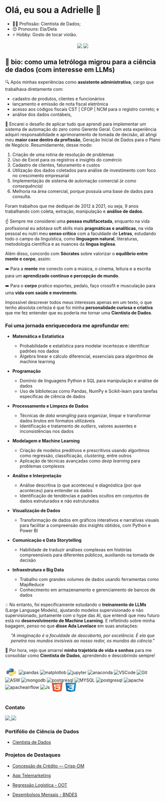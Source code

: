 # Olá, eu sou a Adrielle 👋

- 👩‍💻 Profissão: Cientista de Dados;
- 😊 Pronouns: Ela/Dela
- ⚡ Hobby: Gosto de tocar violão.



<div align="center">
  <img height="180em" src="https://github-readme-stats.vercel.app/api?username=adrielleClemente&show_icons=true&theme=dracula&include_all_commits=true&count_private=true"/>
    
  <img height="180em" src="https://github-readme-stats.vercel.app/api/top-langs/?username=adrielleClemente&layout=compact&langs_count=7&theme=dracula"/>
</div>

## 🌱 bio: como uma letróloga migrou para a ciência de dados (com interesse em LLMs)

🔍 Após minhas experiências como **assistente administrativa**, cargo que trabalhava diretamente com:

- cadastro de produtos, clientes e funcionários
- lançamento e emissão de nota fiscal eletrônica
- acesso aos códigos fiscais CST | CFOP | NCM para o registro correto; e
- análise dos dados contábeis,

🦾 Encarei o desafio de aplicar tudo que aprendi para implementar um sistema de automação do zero como Gerente Geral. Com esta experiência adquiri responsabilidade e aprimoramento de tomada de decisão, alí atingi meu **maior case dentro da profissão**, Geração Inicial de Dados para o Plano de Negócio. Resumidamente, desse modo:
1. Criação de uma rotina de resolução de problemas
2. Uso de Excel para os registros e insights do comércio
3. Cadastro de clientes, faturamento e custos
4. Utilização dos dados coletados para análise de investimento com foco no crescimento empresarial
5. Implementação de sistema de automação comercial
    _(e como consequência)_
6. Melhoria na área comercial, porque possuía uma base de dados para consulta.

Foram trabalhos que me dediquei de 2012 à 2021, ou seja, 9 anos trabalhando com coleta, extração, manipulação e **análise de dados**.

☝️ Sempre me considerei uma **pessoa multifacetada**, enquanto na vida profissional eu adotava soft skills mais **pragmáticas e analíticas**, na vida pessoal eu nutri meu **senso crítico** com a faculdade de **Letras**, estudando todo o campo da linguística, como **linguagem natural**, literaturas, metodologia científica e as nuances da **língua inglesa**.

Além disso, concordo com **Sócrates** sobre valorizar o **equilíbrio entre mente e corpo**, assim:

➡️ Para a **mente** me conecto com a música, o cinema, leitura e a escrita para um **aprendizado contínuo e percepção de mundo**.

➡️ Para o **corpo** pratico esportes, pedalo, faço crossfit e musculação para uma **vida com saúde e movimento**.

Impossível descrever todos meus interesses apenas em um texto, o que tenho absoluta certeza é que foi minha **personalidade curiosa e criativa** que me fez entender que eu poderia me tornar uma **Cientista de Dados**.

### Foi uma jornada enriquecedora me aprofundar em:
- **Matemática e Estatística**
  - Probabilidade e estatística para modelar incertezas e identificar padrões nos dados  
  - Álgebra linear e cálculo diferencial, essenciais para algoritmos de machine learning

- **Programação**
  - Domínio de linguagens Python e SQL para manipulação e análise de dados  
  - Uso de bibliotecas como Pandas, NumPy e Scikit-learn para tarefas específicas de ciência de dados

- **Processamento e Limpeza de Dados**
  - Técnicas de *data wrangling* para organizar, limpar e transformar dados brutos em formatos utilizáveis  
  - Identificação e tratamento de *outliers*, valores ausentes e inconsistências nos dados

- **Modelagem e Machine Learning**
  - Criação de modelos preditivos e prescritivos usando algoritmos como regressão, classificação, *clustering*, entre outros  
  - Aplicação de técnicas avançadas como *deep learning* para problemas complexos

- **Análise e Interpretação**
  - Análise descritiva (o que aconteceu) e diagnóstica (por que aconteceu) para entender os dados  
  - Identificação de tendências e padrões ocultos em conjuntos de dados estruturados e não estruturados

- **Visualização de Dados**
  - Transformação de dados em gráficos interativos e narrativas visuais para facilitar a compreensão dos insights obtidos, com Python e Power BI

- **Comunicação e Data Storytelling**
  - Habilidade de traduzir análises complexas em histórias compreensíveis para diferentes públicos, auxiliando na tomada de decisão

- **Infraestrutura e Big Data**
  - Trabalho com grandes volumes de dados usando ferramentas como MapReduce  
  - Conhecimento em armazenamento e gerenciamento de bancos de dados


💡 No entanto, foi especificamente estudando o **treinamento de LLMs** (Large Language Models), ajustando modelos supervisionado e não supervisionado, juntamente com o hype das AI, que entendi que meu futuro está no **desenvolvimento de Machine Learning**. E refletindo sobre minha bagagem, penso no que **disse Ada Lovelace** em suas anotações:

<p align="center">
  <em>"A imaginação é a faculdade de descoberta, por excelência. É ela que penetra nos mundos invisíveis ao nosso redor, os mundos da ciência."</em>
</p>


🚀 Por hora, vejo que amarrei **minha trajetória de vida e sonhos** para me consolidar como **Cientista de Dados**, aprendendo e descobrindo sempre!
  
<div style="display: inline_block"><br>
  <img align="center" alt="Python" height="30" width="40" src="https://raw.githubusercontent.com/devicons/devicon/master/icons/python/python-original.svg"/>
  <img align="center" alt="pandas" height="30" width="40" src="https://cdn.jsdelivr.net/gh/devicons/devicon@latest/icons/pandas/pandas-original-wordmark.svg" />
  <img align="center" alt="matplotlob" height="30" width="40" src="https://cdn.jsdelivr.net/gh/devicons/devicon@latest/icons/matplotlib/matplotlib-original.svg" />
  <img align="center" alt="jupyter" height="30" width="40" src="https://cdn.jsdelivr.net/gh/devicons/devicon@latest/icons/jupyter/jupyter-original-wordmark.svg" />
  <img align="center" alt="anaconda" height="30" width="40" src="https://cdn.jsdelivr.net/gh/devicons/devicon@latest/icons/anaconda/anaconda-original-wordmark.svg" />
  <img align="center" alt="VSCode" height="30" width="40" src="https://cdn.jsdelivr.net/gh/devicons/devicon/icons/vscode/vscode-original.svg" />
  <img align="center" alt="Git" height="30" width="40" src="https://cdn.jsdelivr.net/gh/devicons/devicon/icons/git/git-original.svg"/>
  <img align="center" alt="ASW" height="30" width="40" src="https://cdn.jsdelivr.net/gh/devicons/devicon@latest/icons/amazonwebservices/amazonwebservices-plain-wordmark.svg"/>
  <img align="center" alt="mongodb" height="30" width="40" src="https://cdn.jsdelivr.net/gh/devicons/devicon@latest/icons/mongodb/mongodb-original-wordmark.svg" />
  <img align="center" alt="postgresql" height="30" width="40" src="https://cdn.jsdelivr.net/gh/devicons/devicon@latest/icons/postgresql/postgresql-original.svg" />
  <img align="center" alt="MYSQL" height="30" width="40" src="https://cdn.jsdelivr.net/gh/devicons/devicon/icons/mysql/mysql-original.svg"/>
  <img align="center" alt="postgresql" height="30" width="40" src="https://cdn.jsdelivr.net/gh/devicons/devicon@latest/icons/dbeaver/dbeaver-original.svg" />
  <img align="center" alt="apache" height="30" width="40" src="https://cdn.jsdelivr.net/gh/devicons/devicon@latest/icons/apachespark/apachespark-original.svg" />
  <img align="center" alt="apacheairflow" height="30" width="40" src="https://cdn.jsdelivr.net/gh/devicons/devicon@latest/icons/apacheairflow/apacheairflow-original.svg" />
  <img align="center" alt="Js" height="30" width="40" src="https://cdn.jsdelivr.net/gh/devicons/devicon/icons/javascript/javascript-original.svg">
  <img align="center" alt="HTML" height="30" width="40" src="https://raw.githubusercontent.com/devicons/devicon/master/icons/html5/html5-original.svg"/>
  <img align="center" alt="CSS" height="30" width="40" src="https://raw.githubusercontent.com/devicons/devicon/master/icons/css3/css3-original.svg"/>
  
          
                      
          
          
  </div><br>
  
  
  ### Contato
 
<div> 
  <a href="https://www.linkedin.com/in/adrielleclemente/" target="_blank" rel="noopener noreferrer">
    <img src="https://img.shields.io/badge/-LinkedIn-%230077B5?style=for-the-badge&logo=linkedin&logoColor=white">
  </a>
  <a href="https://www.kaggle.com/adrielleclemente" target="_blank" rel="noopener noreferrer">
    <img src="https://img.shields.io/badge/-kaggle-%230077B5?style=for-the-badge&logo=kaggle&logoColor=white">
  </a>
</div>


 
 
</div>


### Portifólio de Ciência de Dados

- [Cientista de Dados](https://github.com/adrielleClemente/cientista_de_dados/tree/main)

### Projetos de Destaques

- [Concessão de Crédito — Crisp-DM](https://github.com/adrielleClemente/cientista_de_dados/tree/main/2.Ci%C3%AAncia%20de%20Dados/classifica_cretido_Crisp-DM#concess%C3%A3o-de-cr%C3%A9dito)

- [App Telemarketing](https://github.com/adrielleClemente/cientista_de_dados/tree/main/3.M%C3%B3dulos%20Streamlit/28.Streamlit%20III%2C%20IV)

- [Regressão Logística - OOT](https://github.com/adrielleClemente/cientista_de_dados/tree/main/2.Ci%C3%AAncia%20de%20Dados/37.Regress%C3%A3o%20Log%C3%ADstica%20II)

- [Desembolsos Mensais - BNDES](https://github.com/adrielleClemente/cientista_de_dados/tree/main/4.Projeto%20Semantix)




          
